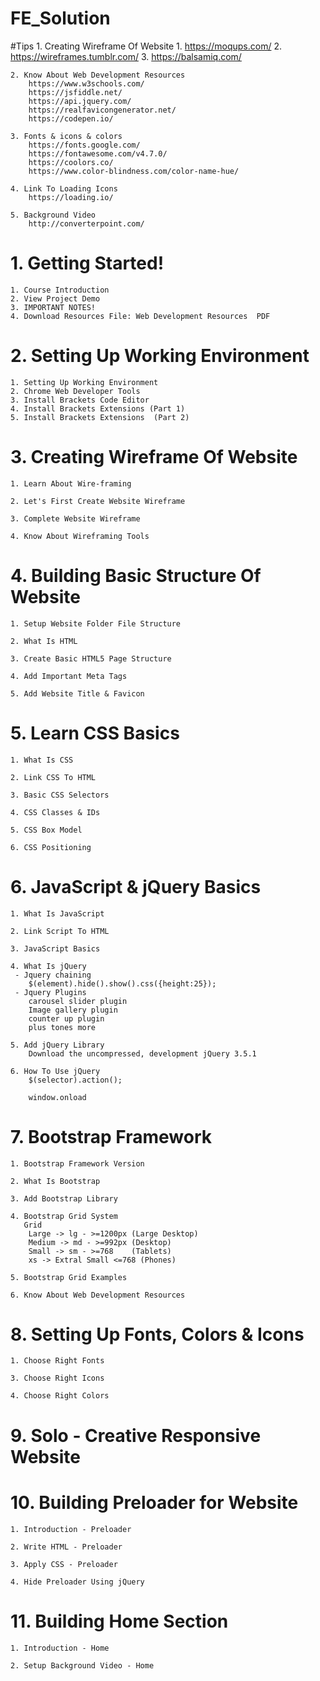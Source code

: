 # FE_Solution

#Tips 
	1. Creating Wireframe Of Website
		1. https://moqups.com/
		2. https://wireframes.tumblr.com/
		3. https://balsamiq.com/

	2. Know About Web Development Resources
		https://www.w3schools.com/
		https://jsfiddle.net/
		https://api.jquery.com/
		https://realfavicongenerator.net/
		https://codepen.io/
	
	3. Fonts & icons & colors
		https://fonts.google.com/
		https://fontawesome.com/v4.7.0/
		https://coolors.co/
		https://www.color-blindness.com/color-name-hue/

	4. Link To Loading Icons
		https://loading.io/
		
	5. Background Video
		http://converterpoint.com/
	
# 1. Getting Started!
	1. Course Introduction
	2. View Project Demo
	3. IMPORTANT NOTES!
	4. Download Resources File: Web Development Resources  PDF
	
# 2. Setting Up Working Environment
	1. Setting Up Working Environment
	2. Chrome Web Developer Tools
	3. Install Brackets Code Editor
	4. Install Brackets Extensions (Part 1)
	5. Install Brackets Extensions  (Part 2)
	
# 3. Creating Wireframe Of Website
	1. Learn About Wire-framing
	
	2. Let's First Create Website Wireframe
	
	3. Complete Website Wireframe
	
	4. Know About Wireframing Tools
	
# 4. Building Basic Structure Of Website

	1. Setup Website Folder File Structure
	
	2. What Is HTML

	3. Create Basic HTML5 Page Structure
		
	4. Add Important Meta Tags
	
	5. Add Website Title & Favicon

# 5. Learn CSS Basics
	1. What Is CSS
	
	2. Link CSS To HTML
	
	3. Basic CSS Selectors
	
	4. CSS Classes & IDs
	
	5. CSS Box Model
	
	6. CSS Positioning

# 6. JavaScript & jQuery Basics
	1. What Is JavaScript
	
	2. Link Script To HTML
	
	3. JavaScript Basics
	
	4. What Is jQuery
	 - Jquery chaining
		$(element).hide().show().css({height:25});
	 - Jquery Plugins
		carousel slider plugin
		Image gallery plugin
		counter up plugin
		plus tones more
	
	5. Add jQuery Library
		Download the uncompressed, development jQuery 3.5.1
	
	6. How To Use jQuery
		$(selector).action();
		
		window.onload

# 7. Bootstrap Framework
	1. Bootstrap Framework Version
	
	2. What Is Bootstrap
	
	3. Add Bootstrap Library
	
	4. Bootstrap Grid System
	   Grid 
		Large -> lg - >=1200px (Large Desktop)
		Medium -> md - >=992px (Desktop)
		Small -> sm - >=768    (Tablets)
		xs -> Extral Small <=768 (Phones)
			
	5. Bootstrap Grid Examples
	
	6. Know About Web Development Resources

# 8. Setting Up Fonts, Colors & Icons
	1. Choose Right Fonts
	
	3. Choose Right Icons
	
	4. Choose Right Colors
	
# 9. Solo - Creative Responsive Website

# 10. Building Preloader for Website
	1. Introduction - Preloader
	
	2. Write HTML - Preloader
	
	3. Apply CSS - Preloader
	
	4. Hide Preloader Using jQuery
	
# 11. Building Home Section
	1. Introduction - Home
	
	2. Setup Background Video - Home
	

	